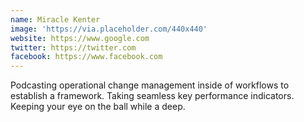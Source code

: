 ```yaml
---
name: Miracle Kenter
image: 'https://via.placeholder.com/440x440'
website: https://www.google.com
twitter: https://twitter.com
facebook: https://www.facebook.com
---
```

Podcasting operational change management inside of workflows to establish a framework. Taking seamless key performance indicators. Keeping your eye on the ball while a deep.